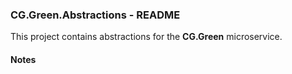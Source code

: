 
### CG.Green.Abstractions - README

This project contains abstractions for the **CG.Green** microservice.

#### Notes






